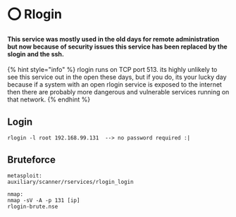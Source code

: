 # ⭕ Rlogin

#### This service was mostly used in the old days for remote administration but now because of security issues this service has been replaced by the slogin and the ssh.

{% hint style="info" %}
rlogin runs on TCP port 513. its highly unlikely to see this service out in the open these days, but if you do, its your lucky day because if a system with an open rlogin service is exposed to the internet then there are probably more dangerous and vulnerable services running on that network.
{% endhint %}

## Login

```
rlogin -l root 192.168.99.131  --> no password required :|
```

## Bruteforce

```
metasploit:
auxiliary/scanner/rservices/rlogin_login 

nmap:
nmap -sV -A -p 131 [ip]
rlogin-brute.nse
```
